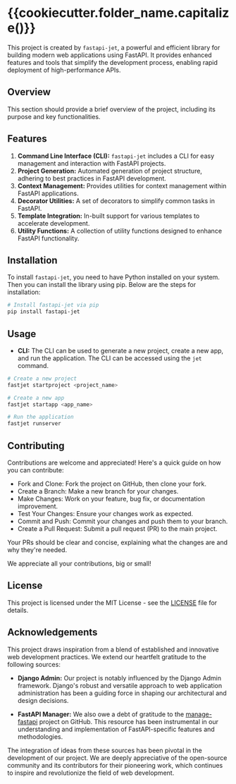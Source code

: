
# {{cookiecutter.folder_name.capitalize()}}

This project is created by `fastapi-jet`, a powerful and efficient library for building modern web applications using FastAPI. It provides enhanced features and tools that simplify the development process, enabling rapid deployment of high-performance APIs.

## Overview

This section should provide a brief overview of the project, including its purpose and key functionalities.

## Features

1. **Command Line Interface (CLI):** `fastapi-jet` includes a CLI for easy management and interaction with FastAPI projects.
2. **Project Generation:** Automated generation of project structure, adhering to best practices in FastAPI development.
3. **Context Management:** Provides utilities for context management within FastAPI applications.
4. **Decorator Utilities:** A set of decorators to simplify common tasks in FastAPI.
5. **Template Integration:** In-built support for various templates to accelerate development.
6. **Utility Functions:** A collection of utility functions designed to enhance FastAPI functionality.

## Installation

To install `fastapi-jet`, you need to have Python installed on your system. Then you can install the library using pip. Below are the steps for installation:

```bash
# Install fastapi-jet via pip
pip install fastapi-jet
```

## Usage

- **CLI:** The CLI can be used to generate a new project, create a new app, and run the application. The CLI can be accessed using the `jet` command.

```bash 
# Create a new project
fastjet startproject <project_name>
```
```bash
# Create a new app
fastjet startapp <app_name>
```
```bash
# Run the application
fastjet runserver
```

## Contributing

Contributions are welcome and appreciated! Here's a quick guide on how you can contribute:

- Fork and Clone: Fork the project on GitHub, then clone your fork.
- Create a Branch: Make a new branch for your changes.
- Make Changes: Work on your feature, bug fix, or documentation improvement.
- Test Your Changes: Ensure your changes work as expected.
- Commit and Push: Commit your changes and push them to your branch.
- Create a Pull Request: Submit a pull request (PR) to the main project.

Your PRs should be clear and concise, explaining what the changes are and why they're needed.

We appreciate all your contributions, big or small!
## License

This project is licensed under the MIT License - see the [LICENSE](LICENSE) file for details.

## Acknowledgements

This project draws inspiration from a blend of established and innovative web development practices. We extend our heartfelt gratitude to the following sources:

- **Django Admin:** Our project is notably influenced by the Django Admin framework. Django's robust and versatile approach to web application administration has been a guiding force in shaping our architectural and design decisions.

- **FastAPI Manager:** We also owe a debt of gratitude to the [manage-fastapi](https://github.com/ycd/manage-fastapi) project on GitHub. This resource has been instrumental in our understanding and implementation of FastAPI-specific features and methodologies.

The integration of ideas from these sources has been pivotal in the development of our project. We are deeply appreciative of the open-source community and its contributors for their pioneering work, which continues to inspire and revolutionize the field of web development.